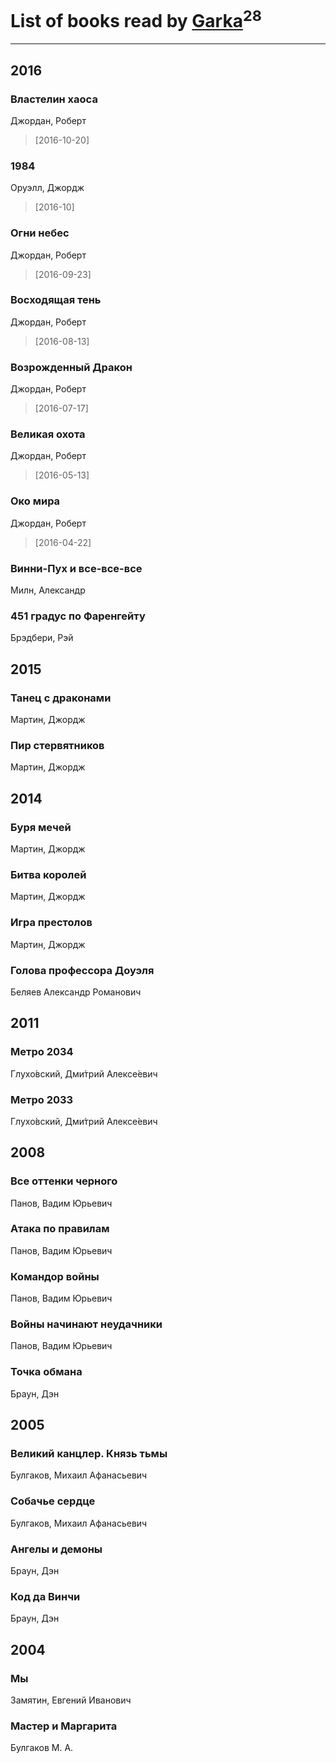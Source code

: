 # List of books read by [Garka](https://plus.google.com/u/0/115753719718250012620/)<sup>28</sup>
---

## 2016

### Властелин хаоса
Джордан, Роберт
> [2016-10-20] 


### 1984
Оруэлл, Джордж
> [2016-10] 


### Огни небес
Джордан, Роберт
> [2016-09-23] 


### Восходящая тень
Джордан, Роберт
> [2016-08-13] 


### Возрожденный Дракон
Джордан, Роберт
> [2016-07-17] 


### Великая охота
Джордан, Роберт
> [2016-05-13] 


### Око мира
Джордан, Роберт
> [2016-04-22] 


### Винни-Пух и все-все-все
Милн, Александр


### 451 градус по Фаренгейту
Брэдбери, Рэй



## 2015

### Танец с драконами
Мартин, Джордж


### Пир стервятников
Мартин, Джордж



## 2014

### Буря мечей
Мартин, Джордж


### Битва королей
Мартин, Джордж


### Игра престолов
Мартин, Джордж


### Голова профессора Доуэля
Беляев Александр Романович



## 2011

### Метро 2034
Глухо́вский, Дми́трий Алексе́евич


### Метро 2033
Глухо́вский, Дми́трий Алексе́евич



## 2008

### Все оттенки черного
Панов, Вадим Юрьевич


### Атака по правилам
Панов, Вадим Юрьевич


### Командор войны
Панов, Вадим Юрьевич


### Войны начинают неудачники
Панов, Вадим Юрьевич


### Точка обмана
Браун, Дэн



## 2005

### Великий канцлер. Князь тьмы
Булгаков, Михаил Афанасьевич


### Собачье сердце
Булгаков, Михаил Афанасьевич


### Ангелы и демоны
Браун, Дэн


### Код да Винчи
Браун, Дэн



## 2004

### Мы
Замятин, Евгений Иванович


### Мастер и Маргарита
Булгаков М. А.



